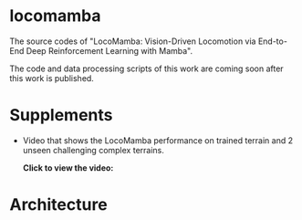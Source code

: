# locomamba
The source codes of "LocoMamba: Vision-Driven Locomotion via End-to-End Deep Reinforcement Learning with Mamba".

The code and data processing scripts of this work are coming soon after this work is published.

# Supplements

- Video that shows the LocoMamba performance on trained terrain and 2 unseen challenging complex terrains.

  **Click to view the video:**
  
  
# Architecture

